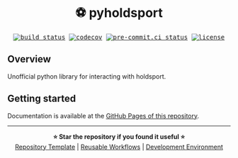 # <div align="center">⚽ pyholdsport</div>

<div align="center">
    <kbd>
        <a href="https://github.com/daniel-mizsak/pyholdsport/actions/workflows/ci.yml" target="_blank"><img src="https://github.com/daniel-mizsak/pyholdsport/actions/workflows/ci.yml/badge.svg" alt="build status"></a>
        <a href="https://codecov.io/gh/daniel-mizsak/pyholdsport" target="_blank"><img src="https://codecov.io/gh/daniel-mizsak/pyholdsport/graph/badge.svg?token=KOC70X9YY0" alt="codecov"></a>
        <a href="https://results.pre-commit.ci/latest/github/daniel-mizsak/pyholdsport/main" target="_blank"><img src="https://results.pre-commit.ci/badge/github/daniel-mizsak/pyholdsport/main.svg" alt="pre-commit.ci status"></a>
        <a href="https://img.shields.io/github/license/daniel-mizsak/pyholdsport" target="_blank"><img src="https://img.shields.io/github/license/daniel-mizsak/pyholdsport" alt="license"></a>
    </kbd>
</div>

## Overview

Unofficial python library for interacting with holdsport.

## Getting started

Documentation is available at the [GitHub Pages of this repository](https://daniel-mizsak.github.io/pyholdsport).

<hr>

<div align="center">
    <strong>⭐ Star the repository if you found it useful ⭐</strong>
    <br>
    <a href="https://github.com/daniel-mizsak/repository-template" target="_blank">Repository Template</a> |
    <a href="https://github.com/daniel-mizsak/workflows" target="_blank">Reusable Workflows</a> |
    <a href="https://github.com/daniel-mizsak/mtjd" target="_blank">Development Environment </a>
</div>
